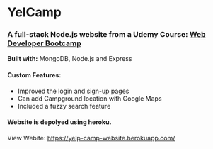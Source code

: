 # YelCamp
### A full-stack Node.js website from a Udemy Course: [Web Developer Bootcamp](https://www.udemy.com/the-web-developer-bootcamp/)

**Built with:** MongoDB, Node.js and Express

#### Custom Features:
- Improved the login and sign-up pages
- Can add Campground location with Google Maps
- Included a fuzzy search feature

#### Website is depolyed using heroku. 
View Webite: https://yelp-camp-website.herokuapp.com/

